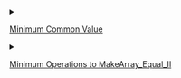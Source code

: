 
<details>
<summary> 

[Minimum Common Value](https://leetcode.cn/contest/biweekly-contest-96/problems/minimum-common-value/)

</summary>

> My solution is traverse array1,and record time each element appear. Then traverse array2, find the ans according to the record.
```cpp
class Solution {
public:
    int getCommon(vector<int>& nums1, vector<int>& nums2) {
        unordered_map<int, int > cnt;
        for(auto &p: nums1){
            cnt[p] ++;
        }
        int size2 = nums2.size();
        for(int t = 0; t < size2 ; t ++){
            if(cnt[nums2[t]])
                return nums2[t];
        }
        return -1;
    }
};

```

</details>

<details>
<summary>

[Minimum Operations to MakeArray_Equal_II](https://leetcode.cn/contest/biweekly-contest-96/problems/minimum-operations-to-make-array-equal-ii/)

</summary>

> I failed in the other three problems, the note below was learned from other blogs



</details>

